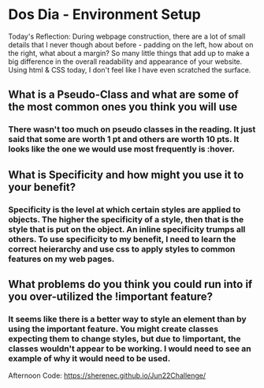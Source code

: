 # Dos Dia - Environment Setup

Today's Reflection: During webpage construction, there are a lot of small details that I never though about before - padding on the left, how about on the right, what about a margin?  So many little things that add up to make a big difference in the overall readability and appearance of your website.  Using html & CSS today, I don't feel like I have even scratched the surface. 

## What is a Pseudo-Class and what are some of the most common ones you think you will use

### There wasn't too much on pseudo classes in the reading.  It just said that some are worth 1 pt and others are worth 10 pts.  It looks like the one we would use most frequently is :hover.

## What is Specificity and how might you use it to your benefit?

### Specificity is the level at which certain styles are applied to objects.  The higher the specificity of a style, then that is the style that is put on the object.  An inline specificity trumps all others.  To use specificity to my benefit, I need to learn the correct heierarchy and use css to apply styles to common features on my web pages. 

## What problems do you think you could run into if you over-utilized the !important feature?

### It seems like there is a better way to style an element than by using the important feature.  You might create classes expecting them to change styles, but due to !important, the classes wouldn't appear to be working.  I would need to see an example of why it would need to be used.

Afternoon Code: https://sherenec.github.io/Jun22Challenge/